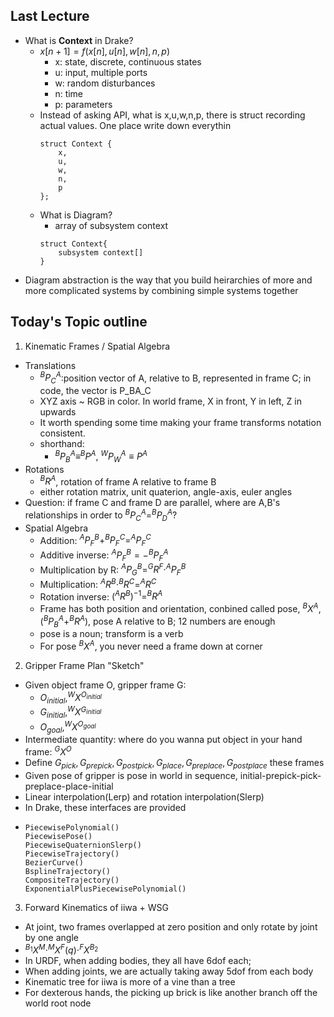 ## Last Lecture
- What is **Context** in Drake?
  - $x[n+1]=f(x[n],u[n],w[n],n,p)$
    - x: state, discrete, continuous states
    - u: input, multiple ports
    - w: random disturbances
    - n: time
    - p: parameters
  - Instead of asking API, what is x,u,w,n,p, there is struct recording actual values. One place write down everythin
    ```
    struct Context {
        x,
        u,
        w, 
        n,
        p
    };
    ```
  - What is Diagram?
    - array of subsystem context
    ```
    struct Context{
        subsystem context[]
    }
    ```
- Diagram abstraction is the way that you build heirarchies of more and more complicated systems by combining simple systems together

## Today's Topic outline
1. Kinematic Frames / Spatial Algebra
- Translations
  - $^{B}P_{C}^{A}:$position vector of A, relative to B, represented in frame C; 
in code, the vector is P_BA_C
  - XYZ axis ~ RGB in color. In world frame, X in front, Y in left, Z in upwards
  - It worth spending some time making your frame transforms notation consistent.
  - shorthand:
    - $^{B}P_{B}^{A}\equiv ^BP^{A}$, $^{W}P_{W}^{A}\equiv P^{A}$
- Rotations
  - $^{B}R^{A}$, rotation of frame A relative to frame B
  - either rotation matrix, unit quaterion, angle-axis, euler angles
- Question: if frame C and frame D are parallel, where are A,B's relationships in order to $^{B}P_{C}^{A}=^{B}P_{D}^{A}$?
- Spatial Algebra
  - Addition: $^{A}P_{F}^{B}+^{B}P_{F}^{C}=^{A}P_{F}^{C}$
  - Additive inverse: $^{A}P_{F}^{B}=-^{B}P_{F}^{A}$
  - Multiplication by R: $^{A}P_{G}^{B}=^{G}R^{F}\cdot^{A}P_{F}^{B}$
  - Multiplication: $^{A}R^{B}\cdot^{B}R^{C}=^{A}R^{C}$
  - Rotation inverse: $(^{A}R^{B})^{-1}=^{B}R^{A}$
  - Frame has both position and orientation, conbined called pose, $^{B}X^{A},(^{B}P_{B}^{A}+^{B}R^{A})$, pose A relative to B; 12 numbers are enough
  - pose is a noun; transform is a verb
  - For pose $^{B}X^{A}$, you never need a frame down at corner
2. Gripper Frame Plan "Sketch"
- Given object frame O, gripper frame G:
  - $O_{initial},^{W}X^{O_{initial}}$
  - $G_{initial},^{W}X^{G_{initial}}$
  - $O_{goal}, ^{W}X^{O_{goal}}$
- Intermediate quantity: where do you wanna put object in your hand frame: $^{G}X^{O}$
- Define $G_{pick},G_{prepick},G_{postpick},G_{place},G_{preplace},G_{postplace}$ these frames
- Given pose of gripper is pose in world in sequence, initial-prepick-pick-preplace-place-initial
- Linear interpolation(Lerp) and rotation interpolation(Slerp)
- In Drake, these interfaces are provided
- ```
  PiecewisePolynomial()
  PiecewisePose()
  PiecewiseQuaternionSlerp()
  PiecewiseTrajectory()
  BezierCurve()
  BsplineTrajectory()
  CompositeTrajectory()
  ExponentialPlusPiecewisePolynomial()
  ```  
3. Forward Kinematics of iiwa + WSG
- At joint, two frames overlapped at zero position and only rotate by joint by one angle
- $^{B_1}X^{M}\cdot^{M}X^{F}(q)\cdot^{F}X^{B_2}$
- In URDF, when adding bodies, they all have 6dof each;
- When adding joints, we are actually taking away 5dof from each body
- Kinematic tree for iiwa is more of a vine than a tree
- For dexterous hands, the picking up brick is like another branch off the world root node


